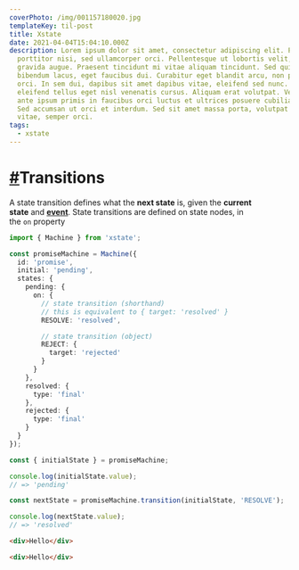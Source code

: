 ```yaml
---
coverPhoto: /img/001157180020.jpg
templateKey: til-post
title: Xstate
date: 2021-04-04T15:04:10.000Z
description: Lorem ipsum dolor sit amet, consectetur adipiscing elit. Proin quis
  porttitor nisi, sed ullamcorper orci. Pellentesque ut lobortis velit, id
  gravida augue. Praesent tincidunt mi vitae aliquam tincidunt. Sed quis
  bibendum lacus, eget faucibus dui. Curabitur eget blandit arcu, non posuere
  orci. In sem dui, dapibus sit amet dapibus vitae, eleifend sed nunc. Etiam
  eleifend tellus eget nisl venenatis cursus. Aliquam erat volutpat. Vestibulum
  ante ipsum primis in faucibus orci luctus et ultrices posuere cubilia curae;
  Sed accumsan ut orci et interdum. Sed sit amet massa porta, volutpat orci
  vitae, semper orci.
tags:
  - xstate
---
```

# [\#](https://xstate.js.org/docs/guides/transitions.html#transitions)Transitions

A state transition defines what the **next state** is, given the **current state** and **[event](https://xstate.js.org/docs/guides/events.html)**. State transitions are defined on state nodes, in the `on` property

```typescript
import { Machine } from 'xstate';

const promiseMachine = Machine({
  id: 'promise',
  initial: 'pending',
  states: {
    pending: {
      on: {
        // state transition (shorthand)
        // this is equivalent to { target: 'resolved' }
        RESOLVE: 'resolved',

        // state transition (object)
        REJECT: {
          target: 'rejected'
        }
      }
    },
    resolved: {
      type: 'final'
    },
    rejected: {
      type: 'final'
    }
  }
});

const { initialState } = promiseMachine;

console.log(initialState.value);
// => 'pending'

const nextState = promiseMachine.transition(initialState, 'RESOLVE');

console.log(nextState.value);
// => 'resolved'
```

```html
<div>Hello</div>
```

```html
<div>Hello</div>
```
